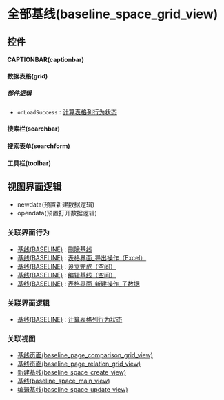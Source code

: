 # 全部基线(baseline_space_grid_view)  <!-- {docsify-ignore-all} -->



## 控件
#### CAPTIONBAR(captionbar)
#### 数据表格(grid)

##### 部件逻辑
* `onLoadSuccess` : [计算表格列行为状态](module/Base/baseline/uilogic/calc_column_action_state)
#### 搜索栏(searchbar)
#### 搜索表单(searchform)
#### 工具栏(toolbar)

## 视图界面逻辑
  * newdata(预置新建数据逻辑)
  * opendata(预置打开数据逻辑)


### 关联界面行为
  * [基线(BASELINE)](module/Base/baseline) : [删除基线](module/Base/baseline#界面行为)
  * [基线(BASELINE)](module/Base/baseline) : [表格界面_导出操作（Excel）](module/Base/baseline#界面行为)
  * [基线(BASELINE)](module/Base/baseline) : [设立完成（空间）](module/Base/baseline#界面行为)
  * [基线(BASELINE)](module/Base/baseline) : [编辑基线（空间）](module/Base/baseline#界面行为)
  * [基线(BASELINE)](module/Base/baseline) : [表格界面_新建操作_子数据](module/Base/baseline#界面行为)

### 关联界面逻辑
  * [基线(BASELINE)](module/Base/baseline) : [计算表格列行为状态](module/Base/baseline/uilogic/calc_column_action_state)

### 关联视图
  * [基线页面(baseline_page_comparison_grid_view)](app/view/baseline_page_comparison_grid_view)
  * [基线页面(baseline_page_relation_grid_view)](app/view/baseline_page_relation_grid_view)
  * [新建基线(baseline_space_create_view)](app/view/baseline_space_create_view)
  * [基线(baseline_space_main_view)](app/view/baseline_space_main_view)
  * [编辑基线(baseline_space_update_view)](app/view/baseline_space_update_view)

<script>
 const { createApp } = Vue
  createApp({
    data() {
      return {

      }
    }
  }).use(ElementPlus).mount('#app')
</script>